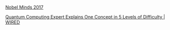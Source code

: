 
[Nobel Minds 2017](https://www.youtube.com/watch?v=jIkk4nCmLNY)

[Quantum Computing Expert Explains One Concept in 5 Levels of Difficulty | WIRED](https://www.youtube.com/watch?v=OWJCfOvochA)

